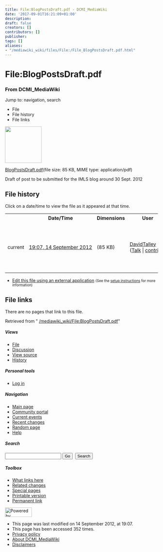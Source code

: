```yaml
---
title: File:BlogPostsDraft.pdf - DCMI_MediaWiki
date: '2017-09-01T16:21:09+01:00'
description: 
draft: false
creators: []
contributors: []
publisher: 
tags: []
aliases:
- "/mediawiki_wiki/files/File:/File_BlogPostsDraft.pdf.html"
---
```


<a id="top"></a>
# File:BlogPostsDraft.pdf

### From DCMI\_MediaWiki

Jump to: navigation, search
<!-- start content -->
- File
- File history
- File links

 [<img alt="" src="/skins/common/images/icons/fileicon-pdf.png" width="120" height="120">](/mediawiki_wiki/files/BlogPostsDraft.pdf)

[BlogPostsDraft.pdf](/mediawiki_wiki/files/BlogPostsDraft.pdf "BlogPostsDraft.pdf")‎(file size: 85 KB, MIME type: application/pdf)

Draft of post to be submitted for the IMLS blog around 30 Sept. 2012

<!-- 
NewPP limit report
Preprocessor node count: 1/1000000
Post-expand include size: 0/2097152 bytes
Template argument size: 0/2097152 bytes
Expensive parser function count: 0/100
-->
## File history

Click on a date/time to view the file as it appeared at that time.

<table class="wikitable filehistory">
  <tr>
    <td></td>
    <th>Date/Time</th>
    <th>Dimensions</th>
    <th>User</th>
    <th>Comment</th>
  </tr>
  <tr>
    <td>current</td>
    <td class="filehistory-selected" style="white-space: nowrap;"><a href="/mediawiki_wiki/files/BlogPostsDraft.pdf">19:07, 14 September 2012</a></td>
    <td> <span style="white-space: nowrap;">(85 KB)</span>
    </td>
    <td>
      <a href="/index.php?title=User:DavidTalley&amp;action=edit&amp;redlink=1" class="new mw-userlink" title="User:DavidTalley (page does not exist)">DavidTalley</a> <span style="white-space: nowrap;"> <span class="mw-usertoollinks">(<a href="/index.php?title=User_talk:DavidTalley&amp;action=edit&amp;redlink=1" class="new" title="User talk:DavidTalley (page does not exist)">Talk</a> | <a href="/index.php/Special:Contributions/DavidTalley" title="Special:Contributions/DavidTalley">contribs</a>)</span></span>
    </td>
    <td> <span class="comment">(Draft of post to be submitted for the IMLS blog around 30 Sept. 2012)</span>
    </td>
  </tr>
</table>

  

- [Edit this file using an external application](/index.php?title=File:BlogPostsDraft.pdf&action=edit&externaledit=true&mode=file "File:BlogPostsDraft.pdf") <small>(See the <a href="http://www.mediawiki.org/wiki/Manual:External_editors" class="external text" rel="nofollow">setup instructions</a> for more information)</small>

## File links

There are no pages that link to this file.

Retrieved from " [/mediawiki_wiki/File:BlogPostsDraft.pdf](/mediawiki_wiki/files/File:/File:BlogPostsDraft.pdf.html)"

<!-- end content -->

##### Views

- [File](/mediawiki_wiki/files/File:/File:BlogPostsDraft.pdf.html "View the file page [c]")
- [Discussion](/index.php?title=File_talk:BlogPostsDraft.pdf&action=edit&redlink=1 "Discussion about the content page [t]")
- [View source](/index.php?title=File:BlogPostsDraft.pdf&action=edit "This page is protected.
You can view its source [e]")
- [History](/index.php?title=File:BlogPostsDraft.pdf&action=history "Past revisions of this page [h]")

##### Personal tools

- [Log in](/index.php?title=Special:UserLogin&returnto=File:BlogPostsDraft.pdf "You are encouraged to log in; however, it is not mandatory [o]")

<script type="text/javascript"> if (window.isMSIE55) fixalpha(); </script>

##### Navigation

- [Main page](/index.php/Main_Page "Visit the main page [z]")
- [Community portal](/index.php/DCMI_MediaWiki:Community_portal "About the project, what you can do, where to find things")
- [Current events](/index.php/DCMI_MediaWiki:Current_events "Find background information on current events")
- [Recent changes](/index.php/Special:RecentChanges "The list of recent changes in the wiki [r]")
- [Random page](/index.php/Special:Random "Load a random page [x]")
- [Help](/index.php/Help:Contents "The place to find out")

##### <label for="searchInput">Search</label>

<form action="/index.php" id="searchform">
				<input type="hidden" name="title" value="Special:Search">
				<input id="searchInput" title="Search DCMI_MediaWiki" accesskey="f" type="search" name="search">
				<input type="submit" name="go" class="searchButton" id="searchGoButton" value="Go" title="Go to a page with this exact name if exists"> 
				<input type="submit" name="fulltext" class="searchButton" id="mw-searchButton" value="Search" title="Search the pages for this text">
			</form>

##### Toolbox

- [What links here](/index.php/Special:WhatLinksHere/File:BlogPostsDraft.pdf "List of all wiki pages that link here [j]")
- [Related changes](/index.php/Special:RecentChangesLinked/File:BlogPostsDraft.pdf "Recent changes in pages linked from this page [k]")
- [Special pages](/index.php/Special:SpecialPages "List of all special pages [q]")
- [Printable version](/index.php?title=File:BlogPostsDraft.pdf&printable=yes "Printable version of this page [p]")
- [Permanent link](/index.php?title=File:BlogPostsDraft.pdf&oldid=3783 "Permanent link to this revision of the page")

<!-- end of the left (by default at least) column -->

 [<img src="/skins/common/images/poweredby_mediawiki_88x31.png" height="31" width="88" alt="Powered by MediaWiki">](http://www.mediawiki.org/)

- This page was last modified on 14 September 2012, at 19:07.
- This page has been accessed 352 times.
- [Privacy policy](/index.php/DCMI_MediaWiki:Privacy_policy "DCMI MediaWiki:Privacy policy")
- [About DCMI\_MediaWiki](/index.php/DCMI_MediaWiki:About "DCMI MediaWiki:About")
- [Disclaimers](/index.php/DCMI_MediaWiki:General_disclaimer "DCMI MediaWiki:General disclaimer")

<script>if (window.runOnloadHook) runOnloadHook();</script><!-- Served in 0.488 secs. -->
